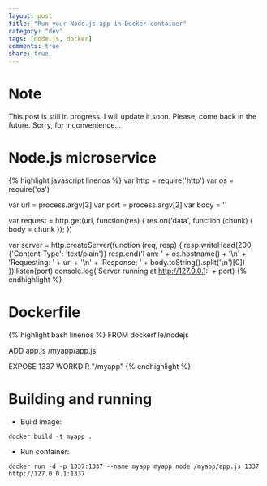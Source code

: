 ```yaml
---
layout: post
title: "Run your Node.js app in Docker container"
category: "dev"
tags: [node.js, docker]
comments: true
share: true
---
```


# Note

This post is still in progress. I will update it soon. Please, come back in the future. Sorry, for inconvenience...

# Node.js microservice

{% highlight javascript linenos %}
var http = require('http')
var os = require('os')

var url = process.argv[3]
var port = process.argv[2]
var body = ''

var request = http.get(url, function(res) {
  res.on('data', function (chunk) {
    body = chunk
  });
})

var server = http.createServer(function (req, resp) {
	resp.writeHead(200, {'Content-Type': 'text/plain'})
  resp.end('I am: ' + os.hostname() + '\n'
         + 'Requesting: ' + url + '\n'
         + 'Response: ' + body.toString().split('\n')[0])
}).listen(port)
console.log('Server running at http://127.0.0.1:' + port)
{% endhighlight %}

# Dockerfile

{% highlight bash linenos %}
FROM dockerfile/nodejs

ADD app.js /myapp/app.js

EXPOSE 1337
WORKDIR "/myapp"
{% endhighlight %}

# Building and running

- Build image:

`docker build -t myapp .`

- Run container:

`docker run -d -p 1337:1337 --name myapp myapp node /myapp/app.js 1337 http://127.0.0.1:1337`
